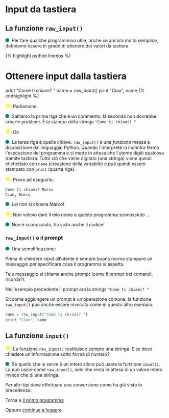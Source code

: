 # Input da tastiera

## La funzione `raw_input()`

![](../../images/people/tess.png): Per fare qualche programmino utile, anche se
ancora molto semplice, dobbiamo essere in grado di ottenere dei valori da tastiera.

{% highlight python linenos %}
# Ottenere input dalla tastiera
print "Come ti chiami? "
name = raw_input()
print "Ciao", name
{% endhighlight %}

![](../../images/people/tazza.png): Parliamone.

![](../../images/people/tess.png): Saltiamo la prima riga che è un commento, la seconda
non dovrebbe crearle problemi. &Egrave; la stampa della stringa `"Come ti chiami? "`

![](../../images/people/tazza.png): Ok

![](../../images/people/tess.png): La terza riga è quella chiave. `raw_input()` è
una *funzione* messa a disposizione dal linguaggio Python. Quando l'interprete
la incontra ferma l'esecuzione del programma e si mette in attesa che l'utente
digiti qualcosa tramite tastiera. Tutto ciò che viene digitato
(una stringa) viene quindi etichettato con `name` (creazione della variabile)
e può quindi essere stampato con `print` (quarta riga).

![](../../images/people/tazza.png): Provo ad eseguirlo:

```
Come ti chiami? Marco
Ciao, Marco
```

![](../../images/people/tess.png): Lei non si chiama Marco!

![](../../images/people/tazza.png): Non volevo dare il mio nome a questo programma sconosciuto ...

![](../../images/people/tess.png): Non è sconosciuto, ha visto anche il codice!

### `raw_input()` e il prompt

![](../../images/people/tess.png): Una semplificazione:

Prima di chiedere input all'utente è sempre buona norma
stampare un messaggio per specificare cosa il programma si aspetta.

Tale messaggio si chiama anche prompt (come il prompt dei comandi, ricorda?).

Nell'esempio precedente il prompt era la stringa `"Come ti chiami? "`

Siccome aggiungere un prompt è un'operazione comune,
la funzione `raw_input()` può anche essere invocata
come in questo altro esempio:

```py
name = raw_input("Come ti chiami? ")
print "Ciao", name
```

## La funzione `input()`

![](../../images/people/tazza.png): La funzione `raw_input()` restituisce sempre
una stringa. E se devo chiedere un'informazione sotto forma di numero?

![](../../images/people/tess.png): Se quello che le serve è un intero allora
può usare la funzione `input()`. La può usare come `raw_input()`, solo che
resta in attesa di un valore intero invece che di una stringa.

Per altri tipi deve effettuare una conversione come ha già visto in precedenza.

Torna a [Il primo programma](../summary.md)

Oppure [continua a leggere](esercizi.md)
